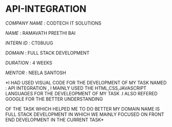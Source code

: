 # API-INTEGRATION

*COMPANY NAME* : CODTECH IT SOLUTIONS

*NAME* : RAMAVATH PREETHI BAI

*INTERN ID* : CT08UUG

*DOMAIN* : FULL STACK DEVELOPMENT

*DURATION* : 4 WEEKS

*MENTOR* : NEELA SANTOSH

*I HAD USED VISUAL CODE FOR THE DEVELOPMENT OF MY TASK NAMED : API INTEGRATION , I MAINLY USED THE HTML,CSS,JAVASCRIPT LANGUAGES FOR THE DEVELEOPMENT OF MY TASK .I ALSO REFERED GOOGLE FOR THE BETTER UNDERSTANDING 

OF THE TASK WHICH HELPED ME TO DO BETTER MY DOMAIN NAME IS FULL STACK DEVELOPMENT IN WHICH WE MAINLY FOCUSED ON FRONT END DEVELOPMENT IN THE CURRENT TASK*
